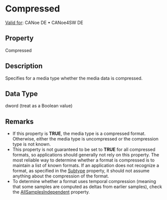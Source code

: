# Compressed

[Valid for](../../../Shared/FeatureAvailability.md):  CANoe DE • CANoe4SW DE

## Property

Compressed

## Description

Specifies for a media type whether the media data is compressed.

## Data Type

dword (treat as a Boolean value)

## Remarks

- If this property is **TRUE**, the media type is a compressed format. Otherwise, either the media type is uncompressed or the compression type is not known.
- This property is not guaranteed to be set to **TRUE** for all compressed formats, so applications should generally not rely on this property. The most reliable way to determine whether a format is compressed is to maintain a list of known formats. If an application does not recognize a format, as specified in the [Subtype](CAPLfunctionSubType.md) property, it should not assume anything about the compression of the format.
- To determine whether a format uses temporal compression (meaning that some samples are computed as deltas from earlier samples), check the [AllSamplesIndependent](CAPLfunctionAllSamplesIndependent.md) property.
